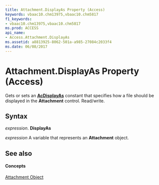 ```yaml
---
title: Attachment.DisplayAs Property (Access)
keywords: vbaac10.chm13975,vbaac10.chm5817
f1_keywords:
- vbaac10.chm13975,vbaac10.chm5817
ms.prod: ACCESS
api_name:
- Access.Attachment.DisplayAs
ms.assetid: a8813925-8062-501a-a985-27084c2033f4
ms.date: 06/08/2017
---
```



# Attachment.DisplayAs Property (Access)

Gets or sets an  **[AcDisplayAs](acdisplayas-enumeration-access.md)** constant that specifies how a file should be displayed in the **Attachment** control. Read/write.


## Syntax

 _expression_. **DisplayAs**

 _expression_ A variable that represents an **Attachment** object.


## See also


#### Concepts


[Attachment Object](attachment-object-access.md)

